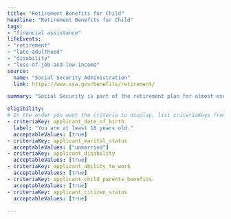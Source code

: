 ```yaml
---
title: "Retirement Benefits for Child"
headline: "Retirement Benefits for Child"
tags: 
- "financial assistance"
lifeEvents: 
- "retirement"
- "late-adulthood"
- "disability"
- "loss-of-job-and-low-income"
source:
  name: "Social Security Administration"
  link: https://www.ssa.gov/benefits/retirement/

summary: "Social Security is part of the retirement plan for almost every American worker. It provides replacement income for qualified retirees and their families."

eligibility:
# In the order you want the criteria to display, list criteriaKeys from the csv here, each followed by a comma-separated list of which values indicate eligibility for that criteria. Wrap individual values in quotes if they have inner commas.
- criteriaKey: applicant_date_of_birth
  label: "You are at least 18 years old."
  acceptableValues: [true]
- criteriaKey: applicant_marital_status
  acceptableValues: ["unmarried"]
- criteriaKey: applicant_disability
  acceptableValues: [true]
- criteriaKey: applicant_ability_to_work
  acceptableValues: [true]
- criteriaKey: applicant_child_parents_benefits
  acceptableValues: [true]
- criteriaKey: applicant_citizen_status
  acceptableValues: [true]
  
---
```

